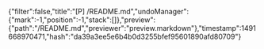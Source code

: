 {"filter":false,"title":"[P] /README.md","undoManager":{"mark":-1,"position":-1,"stack":[]},"preview":{"path":"/README.md","previewer":"preview.markdown"},"timestamp":1491668970471,"hash":"da39a3ee5e6b4b0d3255bfef95601890afd80709"}